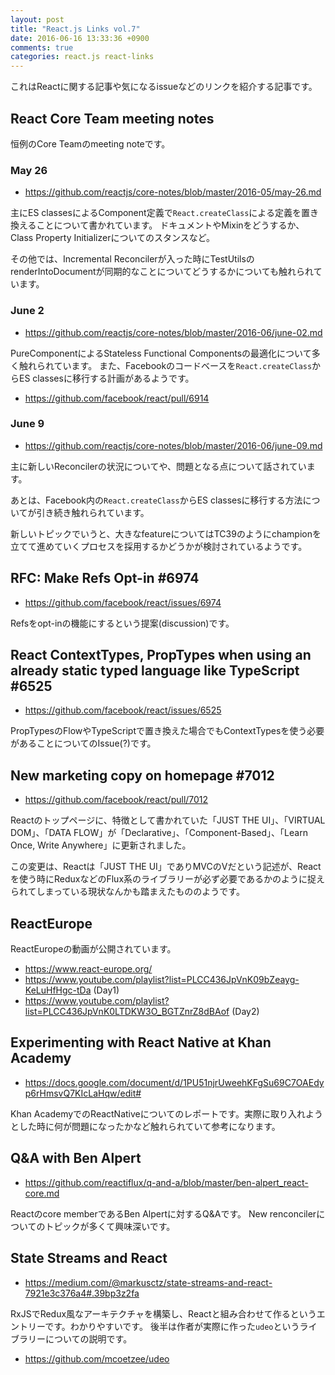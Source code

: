 ```yaml
---
layout: post
title: "React.js Links vol.7"
date: 2016-06-16 13:33:36 +0900
comments: true
categories: react.js react-links
---
```


これはReactに関する記事や気になるissueなどのリンクを紹介する記事です。

<!-- more -->

## React Core Team meeting notes

恒例のCore Teamのmeeting noteです。

### May 26

* https://github.com/reactjs/core-notes/blob/master/2016-05/may-26.md

主にES classesによるComponent定義で`React.createClass`による定義を置き換えることについて書かれています。
ドキュメントやMixinをどうするか、Class Property Initializerについてのスタンスなど。

その他では、Incremental Reconcilerが入った時にTestUtilsのrenderIntoDocumentが同期的なことについてどうするかについても触れられています。

### June 2

* https://github.com/reactjs/core-notes/blob/master/2016-06/june-02.md

PureComponentによるStateless Functional Componentsの最適化について多く触れられています。
また、Facebookのコードベースを`React.createClass`からES classesに移行する計画があるようです。

* https://github.com/facebook/react/pull/6914

### June 9

* https://github.com/reactjs/core-notes/blob/master/2016-06/june-09.md

主に新しいReconcilerの状況についてや、問題となる点について話されています。

あとは、Facebook内の`React.createClass`からES classesに移行する方法についてが引き続き触れられています。

新しいトピックでいうと、大きなfeatureについてはTC39のようにchampionを立てて進めていくプロセスを採用するかどうかが検討されているようです。

## RFC: Make Refs Opt-in #6974

* https://github.com/facebook/react/issues/6974

Refsをopt-inの機能にするという提案(discussion)です。

## React ContextTypes, PropTypes when using an already static typed language like TypeScript #6525

* https://github.com/facebook/react/issues/6525

PropTypesのFlowやTypeScriptで置き換えた場合でもContextTypesを使う必要があることについてのIssue(?)です。

## New marketing copy on homepage #7012

* https://github.com/facebook/react/pull/7012

Reactのトップページに、特徴として書かれていた「JUST THE UI」、「VIRTUAL DOM」、「DATA FLOW」が「Declarative」、「Component-Based」、「Learn Once, Write Anywhere」に更新されました。

この変更は、Reactは「JUST THE UI」でありMVCのVだという記述が、Reactを使う時にReduxなどのFlux系のライブラリーが必ず必要であるかのように捉えられてしまっている現状なんかも踏まえたもののようです。

## ReactEurope

ReactEuropeの動画が公開されています。

* https://www.react-europe.org/
* https://www.youtube.com/playlist?list=PLCC436JpVnK09bZeayg-KeLuHfHgc-tDa (Day1)
* https://www.youtube.com/playlist?list=PLCC436JpVnK0LTDKW3O_BGTZnrZ8dBAof (Day2)

## Experimenting with React Native at Khan Academy

* https://docs.google.com/document/d/1PU51njrUweehKFgSu69C7OAEdyp6rHmsvQ7KIcLaHqw/edit#

Khan AcademyでのReactNativeについてのレポートです。実際に取り入れようとした時に何が問題になったかなど触れられていて参考になります。

## Q&A with Ben Alpert

* https://github.com/reactiflux/q-and-a/blob/master/ben-alpert_react-core.md

Reactのcore memberであるBen Alpertに対するQ&Aです。
New renconcilerについてのトピックが多くて興味深いです。

## State Streams and React

* https://medium.com/@markusctz/state-streams-and-react-7921e3c376a4#.39bp3z2fa

RxJSでRedux風なアーキテクチャを構築し、Reactと組み合わせて作るというエントリーです。わかりやすいです。
後半は作者が実際に作った`udeo`というライブラリーについての説明です。

* https://github.com/mcoetzee/udeo
